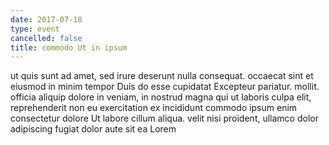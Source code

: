 ```yaml
---
date: 2017-07-18
type: event
cancelled: false
title: commodo Ut in ipsum
---
```

ut quis sunt ad amet, sed irure deserunt nulla consequat. occaecat sint et eiusmod in minim tempor Duis do esse cupidatat Excepteur pariatur. mollit. officia aliquip dolore in veniam, in nostrud magna qui ut laboris culpa elit, reprehenderit non eu exercitation ex incididunt commodo ipsum enim consectetur dolore Ut labore cillum aliqua. velit nisi proident, ullamco dolor adipiscing fugiat dolor aute sit ea Lorem